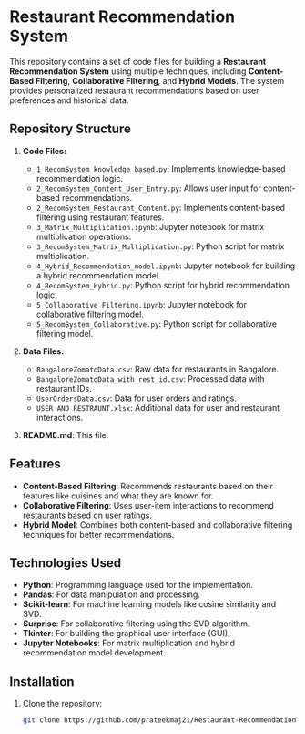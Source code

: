 # Restaurant Recommendation System

This repository contains a set of code files for building a **Restaurant Recommendation System** using multiple techniques, including **Content-Based Filtering**, **Collaborative Filtering**, and **Hybrid Models**. The system provides personalized restaurant recommendations based on user preferences and historical data.

## Repository Structure

1. **Code Files:**
   - `1_RecomSystem_knowledge_based.py`: Implements knowledge-based recommendation logic.
   - `2_RecomSystem_Content_User_Entry.py`: Allows user input for content-based recommendations.
   - `2_RecomSystem_Restaurant_Content.py`: Implements content-based filtering using restaurant features.
   - `3_Matrix_Multiplication.ipynb`: Jupyter notebook for matrix multiplication operations.
   - `3_RecomSystem_Matrix_Multiplication.py`: Python script for matrix multiplication.
   - `4_Hybrid_Recommendation_model.ipynb`: Jupyter notebook for building a hybrid recommendation model.
   - `4_RecomSystem_Hybrid.py`: Python script for hybrid recommendation logic.
   - `5_Collaborative_Filtering.ipynb`: Jupyter notebook for collaborative filtering model.
   - `5_RecomSystem_Collaborative.py`: Python script for collaborative filtering model.
   
2. **Data Files:**
   - `BangaloreZomatoData.csv`: Raw data for restaurants in Bangalore.
   - `BangaloreZomatoData_with_rest_id.csv`: Processed data with restaurant IDs.
   - `UserOrdersData.csv`: Data for user orders and ratings.
   - `USER AND RESTRAUNT.xlsx`: Additional data for user and restaurant interactions.

3. **README.md**: This file.

## Features

- **Content-Based Filtering**: Recommends restaurants based on their features like cuisines and what they are known for.
- **Collaborative Filtering**: Uses user-item interactions to recommend restaurants based on user ratings.
- **Hybrid Model**: Combines both content-based and collaborative filtering techniques for better recommendations.

## Technologies Used

- **Python**: Programming language used for the implementation.
- **Pandas**: For data manipulation and processing.
- **Scikit-learn**: For machine learning models like cosine similarity and SVD.
- **Surprise**: For collaborative filtering using the SVD algorithm.
- **Tkinter**: For building the graphical user interface (GUI).
- **Jupyter Notebooks**: For matrix multiplication and hybrid recommendation model development.

## Installation

1. Clone the repository:
   ```bash
   git clone https://github.com/prateekmaj21/Restaurant-Recommendation-System.git

